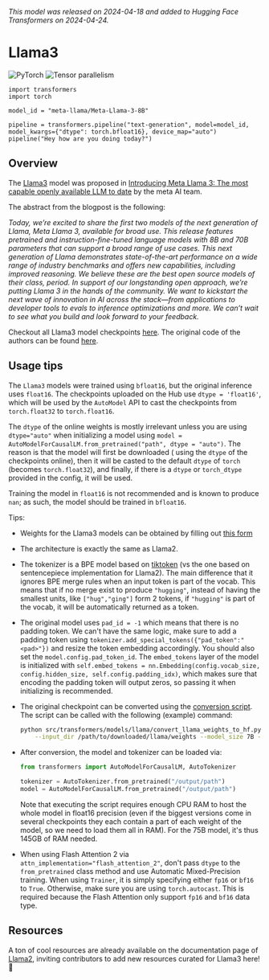 <!--Copyright 2024 The HuggingFace Team. All rights reserved.

Licensed under the Apache License, Version 2.0 (the "License"); you may not use this file except in compliance with
the License. You may obtain a copy of the License at

http://www.apache.org/licenses/LICENSE-2.0

Unless required by applicable law or agreed to in writing, software distributed under the License is distributed on
an "AS IS" BASIS, WITHOUT WARRANTIES OR CONDITIONS OF ANY KIND, either express or implied. See the License for the
specific language governing permissions and limitations under the License.

⚠️ Note that this file is in Markdown but contain specific syntax for our doc-builder (similar to MDX) that may not be
rendered properly in your Markdown viewer.

-->
*This model was released on 2024-04-18 and added to Hugging Face Transformers on 2024-04-24.*

# Llama3

<div class="flex flex-wrap space-x-1">
<img alt="PyTorch" src="https://img.shields.io/badge/PyTorch-DE3412?style=flat&logo=pytorch&logoColor=white">
<img alt="Tensor parallelism" src="https://img.shields.io/badge/Tensor%20parallelism-06b6d4?style=flat&logoColor=white">
</div>

```py3
import transformers
import torch

model_id = "meta-llama/Meta-Llama-3-8B"

pipeline = transformers.pipeline("text-generation", model=model_id, model_kwargs={"dtype": torch.bfloat16}, device_map="auto")
pipeline("Hey how are you doing today?")
```

## Overview

The [Llama3](https://huggingface.co/papers/2407.21783) model was proposed in [Introducing Meta Llama 3: The most capable openly available LLM to date](https://ai.meta.com/blog/meta-llama-3/) by the meta AI team.

The abstract from the blogpost is the following:

*Today, we’re excited to share the first two models of the next generation of Llama, Meta Llama 3, available for broad use. This release features pretrained and instruction-fine-tuned language models with 8B and 70B parameters that can support a broad range of use cases. This next generation of Llama demonstrates state-of-the-art performance on a wide range of industry benchmarks and offers new capabilities, including improved reasoning. We believe these are the best open source models of their class, period. In support of our longstanding open approach, we’re putting Llama 3 in the hands of the community. We want to kickstart the next wave of innovation in AI across the stack—from applications to developer tools to evals to inference optimizations and more. We can’t wait to see what you build and look forward to your feedback.*

Checkout all Llama3 model checkpoints [here](https://huggingface.co/models?search=llama3).
The original code of the authors can be found [here](https://github.com/meta-llama/llama3).

## Usage tips

<Tip warning={true}>

The `Llama3` models were trained using `bfloat16`, but the original inference uses `float16`. The checkpoints uploaded on the Hub use `dtype = 'float16'`, which will be
used by the `AutoModel` API to cast the checkpoints from `torch.float32` to `torch.float16`.

The `dtype` of the online weights is mostly irrelevant unless you are using `dtype="auto"` when initializing a model using `model = AutoModelForCausalLM.from_pretrained("path", dtype = "auto")`. The reason is that the model will first be downloaded ( using the `dtype` of the checkpoints online), then it will be casted to the default `dtype` of `torch` (becomes `torch.float32`), and finally, if there is a `dtype` or `torch_dtype` provided in the config, it will be used.

Training the model in `float16` is not recommended and is known to produce `nan`; as such, the model should be trained in `bfloat16`.

</Tip>

Tips:

- Weights for the Llama3 models can be obtained by filling out [this form](https://ai.meta.com/resources/models-and-libraries/llama-downloads/)
- The architecture is exactly the same as Llama2.
- The tokenizer is a BPE model based on [tiktoken](https://github.com/openai/tiktoken) (vs the one based on sentencepiece implementation for Llama2). The main difference that it ignores BPE merge rules when an input token is part of the vocab. This means that if no merge exist to produce `"hugging"`, instead of having the smallest units, like `["hug","ging"]` form 2 tokens, if `"hugging"` is part of the vocab, it will be automatically returned as a token.
- The original model uses `pad_id = -1` which means that there is no padding token. We can't have the same logic, make sure to add a padding token using `tokenizer.add_special_tokens({"pad_token":"<pad>"})` and resize the token embedding accordingly. You should also set the `model.config.pad_token_id`. The `embed_tokens` layer of the model is initialized with `self.embed_tokens = nn.Embedding(config.vocab_size, config.hidden_size, self.config.padding_idx)`, which makes sure that encoding the padding token will output zeros, so passing it when initializing is recommended.
- The original checkpoint can be converted using the [conversion script](https://github.com/huggingface/transformers/blob/main/src/transformers/models/llama/convert_llama_weights_to_hf.py). The script can be called with the following (example) command:

    ```bash
    python src/transformers/models/llama/convert_llama_weights_to_hf.py \
        --input_dir /path/to/downloaded/llama/weights --model_size 7B --output_dir /output/path --llama_version 3
    ```

- After conversion, the model and tokenizer can be loaded via:

    ```python
    from transformers import AutoModelForCausalLM, AutoTokenizer

    tokenizer = AutoTokenizer.from_pretrained("/output/path")
    model = AutoModelForCausalLM.from_pretrained("/output/path")
    ```

    Note that executing the script requires enough CPU RAM to host the whole model in float16 precision (even if the biggest versions
    come in several checkpoints they each contain a part of each weight of the model, so we need to load them all in RAM). For the 75B model, it's thus 145GB of RAM needed.

- When using Flash Attention 2 via `attn_implementation="flash_attention_2"`, don't pass `dtype` to the `from_pretrained` class method and use Automatic Mixed-Precision training. When using `Trainer`, it is simply specifying either `fp16` or `bf16` to `True`. Otherwise, make sure you are using `torch.autocast`. This is required because the Flash Attention only support `fp16` and `bf16` data type.

## Resources

A ton of cool resources are already available on the documentation page of [Llama2](./llama2), inviting contributors to add new resources curated for Llama3 here! 🤗
